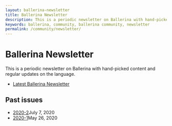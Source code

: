 ```yaml
---
layout: ballerina-newsletter
title: Ballerina Newsletter
description: This is a periodic newsletter on Ballerina with hand-picked content and regular updates on the language.
keywords: ballerina, community, ballerina community, newsletter
permalink: /community/newsletter/
---
```


# Ballerina Newsletter

This is a periodic newsletter on Ballerina with hand-picked content and regular updates on the language.

<ul class="cInlinelinklist">
<li><a class="cGreenLinkArrow" href="/community/newsletter/2020-2/">Latest Ballerina Newsletter</a></li>
</ul>

<div class="col-sm-12 col-md-12" style="padding:0;">
<h2 id="past-issues">Past issues </h2>
<!-- <table class="cTable">
<tr><td class="cLink"><a href="/community/newsletter/2020-1"></a></td><td></td></tr>
</table> -->
<ul class="cInlinelinklist cPastIssues">
<li><a class="cGreenLinkArrow" href="/community/newsletter/2020-2">2020-2</a>July 7, 2020</li>
<li><a class="cGreenLinkArrow" href="/community/newsletter/2020-1">2020-1</a>May 26, 2020</li>
</ul>
</div>


<style>
    
.cPastissueslink {
    display:none;
}

</style>
